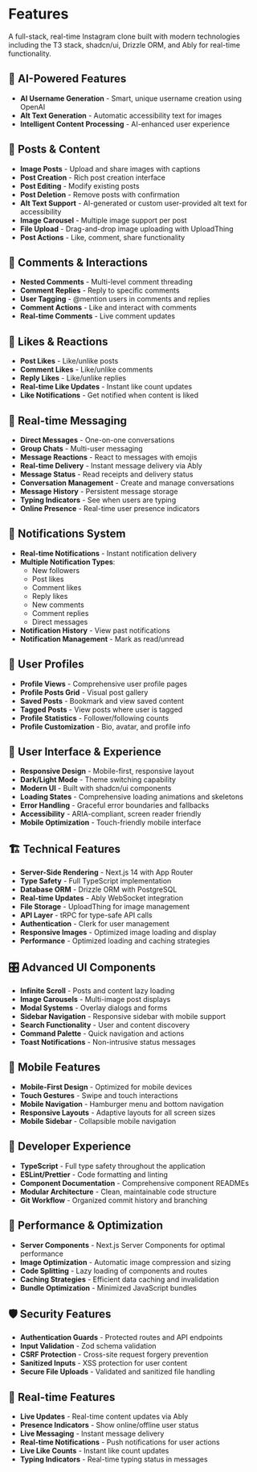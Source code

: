 # Features

A full-stack, real-time Instagram clone built with modern technologies including the T3 stack, shadcn/ui, Drizzle ORM, and Ably for real-time functionality.

## 🤖 AI-Powered Features

- **AI Username Generation** - Smart, unique username creation using OpenAI
- **Alt Text Generation** - Automatic accessibility text for images
- **Intelligent Content Processing** - AI-enhanced user experience

## 📱 Posts & Content

- **Image Posts** - Upload and share images with captions
- **Post Creation** - Rich post creation interface
- **Post Editing** - Modify existing posts
- **Post Deletion** - Remove posts with confirmation
- **Alt Text Support** - AI-generated or custom user-provided alt text for accessibility
- **Image Carousel** - Multiple image support per post
- **File Upload** - Drag-and-drop image uploading with UploadThing
- **Post Actions** - Like, comment, share functionality

## 💬 Comments & Interactions

- **Nested Comments** - Multi-level comment threading
- **Comment Replies** - Reply to specific comments
- **User Tagging** - @mention users in comments and replies
- **Comment Actions** - Like and interact with comments
- **Real-time Comments** - Live comment updates

## 💖 Likes & Reactions

- **Post Likes** - Like/unlike posts
- **Comment Likes** - Like/unlike comments
- **Reply Likes** - Like/unlike replies
- **Real-time Like Updates** - Instant like count updates
- **Like Notifications** - Get notified when content is liked

## 💬 Real-time Messaging

- **Direct Messages** - One-on-one conversations
- **Group Chats** - Multi-user messaging
- **Message Reactions** - React to messages with emojis
- **Real-time Delivery** - Instant message delivery via Ably
- **Message Status** - Read receipts and delivery status
- **Conversation Management** - Create and manage conversations
- **Message History** - Persistent message storage
- **Typing Indicators** - See when users are typing
- **Online Presence** - Real-time user presence indicators

## 🔔 Notifications System

- **Real-time Notifications** - Instant notification delivery
- **Multiple Notification Types**:
  - New followers
  - Post likes
  - Comment likes
  - Reply likes
  - New comments
  - Comment replies
  - Direct messages
- **Notification History** - View past notifications
- **Notification Management** - Mark as read/unread

## 👤 User Profiles

- **Profile Views** - Comprehensive user profile pages
- **Profile Posts Grid** - Visual post gallery
- **Saved Posts** - Bookmark and view saved content
- **Tagged Posts** - View posts where user is tagged
- **Profile Statistics** - Follower/following counts
- **Profile Customization** - Bio, avatar, and profile info

## 🎨 User Interface & Experience

- **Responsive Design** - Mobile-first, responsive layout
- **Dark/Light Mode** - Theme switching capability
- **Modern UI** - Built with shadcn/ui components
- **Loading States** - Comprehensive loading animations and skeletons
- **Error Handling** - Graceful error boundaries and fallbacks
- **Accessibility** - ARIA-compliant, screen reader friendly
- **Mobile Optimization** - Touch-friendly mobile interface

## 🏗️ Technical Features

- **Server-Side Rendering** - Next.js 14 with App Router
- **Type Safety** - Full TypeScript implementation
- **Database ORM** - Drizzle ORM with PostgreSQL
- **Real-time Updates** - Ably WebSocket integration
- **File Storage** - UploadThing for image management
- **API Layer** - tRPC for type-safe API calls
- **Authentication** - Clerk for user management
- **Responsive Images** - Optimized image loading and display
- **Performance** - Optimized loading and caching strategies

## 🎛️ Advanced UI Components

- **Infinite Scroll** - Posts and content lazy loading
- **Image Carousels** - Multi-image post displays
- **Modal Systems** - Overlay dialogs and forms
- **Sidebar Navigation** - Responsive sidebar with mobile support
- **Search Functionality** - User and content discovery
- **Command Palette** - Quick navigation and actions
- **Toast Notifications** - Non-intrusive status messages

## 📱 Mobile Features

- **Mobile-First Design** - Optimized for mobile devices
- **Touch Gestures** - Swipe and touch interactions
- **Mobile Navigation** - Hamburger menu and bottom navigation
- **Responsive Layouts** - Adaptive layouts for all screen sizes
- **Mobile Sidebar** - Collapsible mobile navigation

## 🔧 Developer Experience

- **TypeScript** - Full type safety throughout the application
- **ESLint/Prettier** - Code formatting and linting
- **Component Documentation** - Comprehensive component READMEs
- **Modular Architecture** - Clean, maintainable code structure
- **Git Workflow** - Organized commit history and branching

## 🚀 Performance & Optimization

- **Server Components** - Next.js Server Components for optimal performance
- **Image Optimization** - Automatic image compression and sizing
- **Code Splitting** - Lazy loading of components and routes
- **Caching Strategies** - Efficient data caching and invalidation
- **Bundle Optimization** - Minimized JavaScript bundles

## 🛡️ Security Features

- **Authentication Guards** - Protected routes and API endpoints
- **Input Validation** - Zod schema validation
- **CSRF Protection** - Cross-site request forgery prevention
- **Sanitized Inputs** - XSS protection for user content
- **Secure File Uploads** - Validated and sanitized file handling

## 🔄 Real-time Features

- **Live Updates** - Real-time content updates via Ably
- **Presence Indicators** - Show online/offline user status
- **Live Messaging** - Instant message delivery
- **Real-time Notifications** - Push notifications for user actions
- **Live Like Counts** - Instant like count updates
- **Typing Indicators** - Real-time typing status in messages
